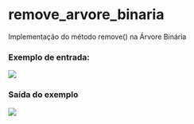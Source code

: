# remove_arvore_binaria
Implementação do método remove() na Árvore Binária
<h3>Exemplo de entrada:</h3>
<img src="https://user-images.githubusercontent.com/61990018/151051809-7b1204d6-d0b3-4fea-a086-4327496c161c.png">
<h3>Saída do exemplo</h3>
<img src="https://user-images.githubusercontent.com/61990018/151051815-bd99a44a-aa07-49c2-8df3-b7827a418499.png">

